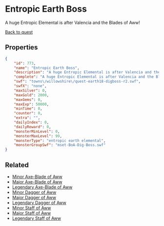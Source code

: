 # Entropic Earth Boss

A huge Entropic Elemental is after Valencia and the Blades of Aww!

[Back to quest](../quests.md)

## Properties

```json
{
    "id": 773,
    "name": "Entropic Earth Boss",
    "description": "A huge Entropic Elemental is after Valencia and the Blades of Aww!",
    "complete": "A huge Entropic Elemental is after Valencia and the Blades of Aww!",
    "swf": "towns\/willowshire\/quest-earth18-digboss-r2.swf",
    "swfX": "none",
    "maxSilver": 0,
    "maxGold": 2000,
    "maxGems": 0,
    "maxExp": 50000,
    "minTime": 0,
    "counter": 0,
    "extra": "",
    "dailyIndex": 0,
    "dailyReward": 0,
    "monsterMinLevel": 0,
    "monsterMaxLevel": 99,
    "monsterType": "entropic earth elemental",
    "monsterGroupSwf": "mset-BoA-Dig-Boss.swf"
}
```

## Related

- [Minor Axe-Blade of Aww](../items/5495-minor-axe-blade-of-aww.md)
- [Major Axe-Blade of Aww](../items/5496-major-axe-blade-of-aww.md)
- [Legendary Axe-Blade of Aww](../items/5497-legendary-axe-blade-of-aww.md)
- [Minor Dagger of Aww](../items/5498-minor-dagger-of-aww.md)
- [Major Dagger of Aww](../items/5499-major-dagger-of-aww.md)
- [Legendary Dagger of Aww](../items/5500-legendary-dagger-of-aww.md)
- [Minor Staff of Aww](../items/5501-minor-staff-of-aww.md)
- [Major Staff of Aww](../items/5502-major-staff-of-aww.md)
- [Legendary Staff of Aww](../items/5503-legendary-staff-of-aww.md)

